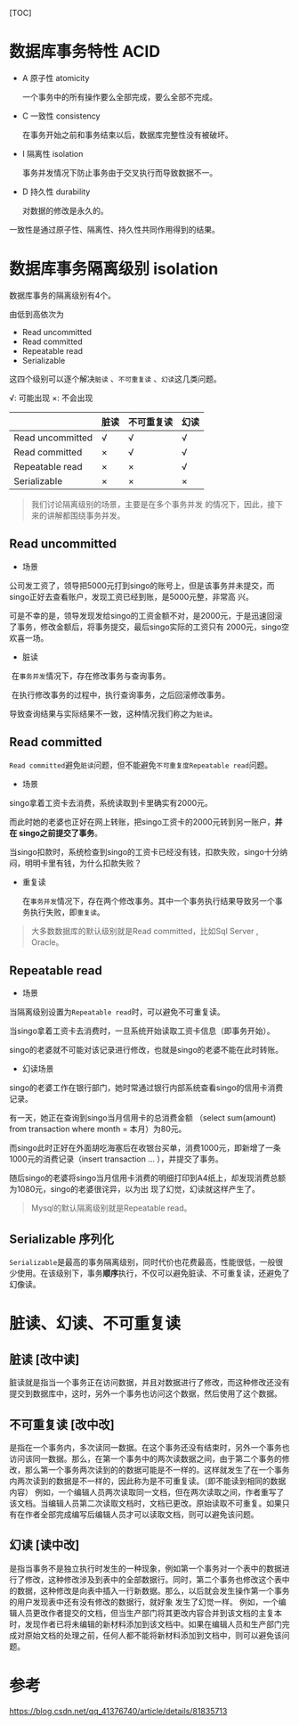 [TOC]

# 数据库事务特性 ACID

- A 原子性 atomicity

  一个事务中的所有操作要么全部完成，要么全部不完成。

- C 一致性 consistency

  在事务开始之前和事务结束以后，数据库完整性没有被破坏。

- I 隔离性 isolation

  事务并发情况下防止事务由于交叉执行而导致数据不一。

- D 持久性 durability

  对数据的修改是永久的。

一致性是通过原子性、隔离性、持久性共同作用得到的结果。

# 数据库事务隔离级别 isolation

数据库事务的隔离级别有4个。

由低到高依次为

- Read uncommitted 
- Read committed 
- Repeatable read 
- Serializable

这四个级别可以逐个解决`脏读` 、`不可重复读` 、`幻读`这几类问题。

√: 可能出现    ×: 不会出现

|                  | 脏读 | 不可重复读 | 幻读 |
| ---------------- | ---- | ---------- | ---- |
| Read uncommitted | √    | √          | √    |
| Read committed   | ×    | √          | √    |
| Repeatable read  | ×    | ×          | √    |
| Serializable     | ×    | ×          | ×    |

> 我们讨论隔离级别的场景，主要是在多个事务并发 的情况下，因此，接下来的讲解都围绕事务并发。

## Read uncommitted

- 场景

公司发工资了，领导把5000元打到singo的账号上，但是该事务并未提交，而singo正好去查看账户，发现工资已经到账，是5000元整，非常高 兴。

可是不幸的是，领导发现发给singo的工资金额不对，是2000元，于是迅速回滚了事务，修改金额后，将事务提交，最后singo实际的工资只有 2000元，singo空欢喜一场。

- 脏读

​	在`事务并发`情况下，存在修改事务与查询事务。

​	在执行修改事务的过程中，执行查询事务，之后回滚修改事务。

​	导致查询结果与实际结果不一致，这种情况我们称之为`脏读`。

## Read committed

`Read committed`避免`脏读`问题，但不能避免`不可重复度Repeatable read`问题。

- 场景

singo拿着工资卡去消费，系统读取到卡里确实有2000元。

而此时她的老婆也正好在网上转账，把singo工资卡的2000元转到另一账户，**并在 singo之前提交了事务**。

当singo扣款时，系统检查到singo的工资卡已经没有钱，扣款失败，singo十分纳闷，明明卡里有钱，为什么扣款失败？

- 重复读

  在`事务并发`情况下，存在两个修改事务。其中一个事务执行结果导致另一个事务执行失败，即`重复读`。

> 大多数数据库的默认级别就是Read committed，比如Sql Server , Oracle。

## Repeatable read 

- 场景

当隔离级别设置为`Repeatable read`时，可以避免不可重复读。

当singo拿着工资卡去消费时，一旦系统开始读取工资卡信息（即事务开始）。

singo的老婆就不可能对该记录进行修改，也就是singo的老婆不能在此时转账。

- 幻读场景

singo的老婆工作在银行部门，她时常通过银行内部系统查看singo的信用卡消费记录。

有一天，她正在查询到singo当月信用卡的总消费金额 （select sum(amount) from transaction where month = 本月）为80元。

而singo此时正好在外面胡吃海塞后在收银台买单，消费1000元，即新增了一条1000元的消费记录（insert transaction … ），并提交了事务。

随后singo的老婆将singo当月信用卡消费的明细打印到A4纸上，却发现消费总额为1080元，singo的老婆很诧异，以为出 现了幻觉，幻读就这样产生了。

> Mysql的默认隔离级别就是Repeatable read。

## Serializable 序列化

`Serializable`是最高的事务隔离级别，同时代价也花费最高，性能很低，一般很少使用。在该级别下，事务**顺序**执行，不仅可以避免脏读、不可重复读，还避免了幻像读。

# 脏读、幻读、不可重复读

## 脏读 [改中读]

脏读就是指当一个事务正在访问数据，并且对数据进行了修改，而这种修改还没有提交到数据库中，这时，另外一个事务也访问这个数据，然后使用了这个数据。

## 不可重复读 [改中改]

是指在一个事务内，多次读同一数据。在这个事务还没有结束时，另外一个事务也访问该同一数据。那么，在第一个事务中的两次读数据之间，由于第二个事务的修改，那么第一个事务两次读到的的数据可能是不一样的。这样就发生了在一个事务内两次读到的数据是不一样的，因此称为是不可重复读。（即不能读到相同的数据内容）
例如，一个编辑人员两次读取同一文档，但在两次读取之间，作者重写了该文档。当编辑人员第二次读取文档时，文档已更改。原始读取不可重复。如果只有在作者全部完成编写后编辑人员才可以读取文档，则可以避免该问题。

## 幻读 [读中改]

是指当事务不是独立执行时发生的一种现象，例如第一个事务对一个表中的数据进行了修改，这种修改涉及到表中的全部数据行。同时，第二个事务也修改这个表中的数据，这种修改是向表中插入一行新数据。那么，以后就会发生操作第一个事务的用户发现表中还有没有修改的数据行，就好象
发生了幻觉一样。
例如，一个编辑人员更改作者提交的文档，但当生产部门将其更改内容合并到该文档的主复本时，发现作者已将未编辑的新材料添加到该文档中。如果在编辑人员和生产部门完成对原始文档的处理之前，任何人都不能将新材料添加到文档中，则可以避免该问题。

# 参考

https://blog.csdn.net/qq_41376740/article/details/81835713